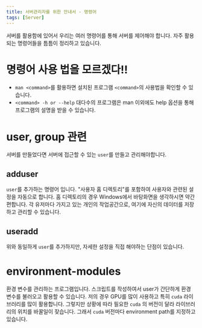 ```yaml
---
title: 서버관리자를 위한 안내서 - 명령어
tags: [Server]
---
```


서버를 활용함에 있어서 우리는 여러 명령어를 통해 서버를 제어해야 합니다.
자주 활용되는 명령어들을 틈틈이 정리하고 있습니다.

# 명령어 사용 법을 모르겠다!!

- `man <command>`를 활용하면 설치된 프로그램 `<command>`의 사용법을 확인할 수 있습니다.
- `<command> -h or --help` 대다수의 프로그램은 man 이외에도 help 옵션을 통해 프로그램의 설명을 받을 수 있습니다.

# user, group 관련

서버를 만들었다면 서버에 접근할 수 있는 `user`를 만들고 관리해야합니다. 

## adduser 

`user`를 추가하는 명령어 입니다. "사용자 홈 디렉토리"를 포함하여 사용자와 관련된 설정을 자동으로 합니다.
홈 디렉토리의 경우 Windows에서 바탕화면을 생각하시면 약간 편합니다. 각 유저마다 가지고 있는 개인의 작업공간으로, 여기에 자신의 데이터를 저장하고 관리할 수 있습니다.

## useradd

위와 동일하게 `user`를 추가하지만, 자세한 설정을 직접 해야하는 단점이 있습니다.

# environment-modules

환경 변수를 관리하는 프로그램입니다. 스크립트를 작성하여서 user가 간단하게 환경 변수를 불러오고 활용할 수 있습니다.
저의 경우 GPU를 많이 사용하고 특히 `cuda` 라이브러리를 많이 활용합니다. 그렇지만 상황에 따라 필요한 `cuda` 의 버전이 달라 라이브러리의 위치를 바꿀일이 잦습니다.
그래서 `cuda` 버전마다 environment path를 지정하고 있습니다.
